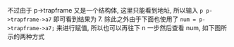 
不过由于 p->trapframe 又是一个结构体, 这里只能看到地址, 所以输入 `p p->trapframe->a7` 即可看到结果为 7. 除此之外由于下面也使用了 `num = p->trapframe->a7;` 来进行赋值, 所以也可以再往下 n 一步然后查看 num, 如下图所示的两种方式